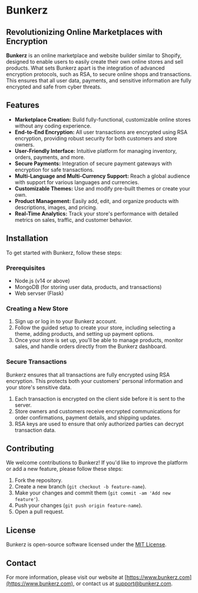 # Bunkerz

## Revolutionizing Online Marketplaces with Encryption

**Bunkerz** is an online marketplace and website builder similar to Shopify, designed to enable users to easily create their own online stores and sell products. What sets Bunkerz apart is the integration of advanced encryption protocols, such as RSA, to secure online shops and transactions. This ensures that all user data, payments, and sensitive information are fully encrypted and safe from cyber threats.

## Features

- **Marketplace Creation:** Build fully-functional, customizable online stores without any coding experience.
- **End-to-End Encryption:** All user transactions are encrypted using RSA encryption, providing robust security for both customers and store owners.
- **User-Friendly Interface:** Intuitive platform for managing inventory, orders, payments, and more.
- **Secure Payments:** Integration of secure payment gateways with encryption for safe transactions.
- **Multi-Language and Multi-Currency Support:** Reach a global audience with support for various languages and currencies.
- **Customizable Themes:** Use and modify pre-built themes or create your own.
- **Product Management:** Easily add, edit, and organize products with descriptions, images, and pricing.
- **Real-Time Analytics:** Track your store's performance with detailed metrics on sales, traffic, and customer behavior.

## Installation

To get started with Bunkerz, follow these steps:

### Prerequisites

- Node.js (v14 or above)
- MongoDB (for storing user data, products, and transactions)
- Web servser (Flask)

### Creating a New Store

1. Sign up or log in to your Bunkerz account.
2. Follow the guided setup to create your store, including selecting a theme, adding products, and setting up payment options.
3. Once your store is set up, you'll be able to manage products, monitor sales, and handle orders directly from the Bunkerz dashboard.

### Secure Transactions

Bunkerz ensures that all transactions are fully encrypted using RSA encryption. This protects both your customers' personal information and your store's sensitive data.

1. Each transaction is encrypted on the client side before it is sent to the server.
2. Store owners and customers receive encrypted communications for order confirmations, payment details, and shipping updates.
3. RSA keys are used to ensure that only authorized parties can decrypt transaction data.

## Contributing

We welcome contributions to Bunkerz! If you'd like to improve the platform or add a new feature, please follow these steps:

1. Fork the repository.
2. Create a new branch (`git checkout -b feature-name`).
3. Make your changes and commit them (`git commit -am 'Add new feature'`).
4. Push your changes (`git push origin feature-name`).
5. Open a pull request.

## License

Bunkerz is open-source software licensed under the [MIT License](LICENSE).

## Contact

For more information, please visit our website at [https://www.bunkerz.com](https://www.bunkerz.com), or contact us at [support@bunkerz.com](mailto:support@bunkerz.com).
